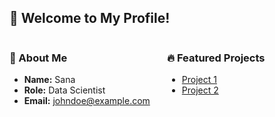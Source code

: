 ## 👋 Welcome to My Profile!

<div style="display: flex;">
  <div style="flex: 50%;">
    <h3>📄 About Me</h3>
    <ul>
      <li><b>Name:</b> Sana </li>
      <li><b>Role:</b> Data Scientist</li>
      <li><b>Email:</b> <a href="mailto:johndoe@example.com">johndoe@example.com</a></li>
    </ul>
  </div>
  <div style="flex: 50%;">
    <h3>🔥 Featured Projects</h3>
    <ul>
      <li><a href="https://github.com/yourusername/project1">Project 1</a></li>
      <li><a href="https://github.com/yourusername/project2">Project 2</a></li>
    </ul>
  </div>
</div>
